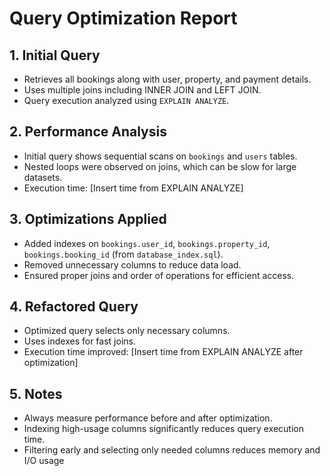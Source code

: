 # Query Optimization Report

## 1. Initial Query

- Retrieves all bookings along with user, property, and payment details.
- Uses multiple joins including INNER JOIN and LEFT JOIN.
- Query execution analyzed using `EXPLAIN ANALYZE`.

## 2. Performance Analysis

- Initial query shows sequential scans on `bookings` and `users` tables.
- Nested loops were observed on joins, which can be slow for large datasets.
- Execution time: [Insert time from EXPLAIN ANALYZE]

## 3. Optimizations Applied

- Added indexes on `bookings.user_id`, `bookings.property_id`, `bookings.booking_id` (from `database_index.sql`).  
- Removed unnecessary columns to reduce data load.  
- Ensured proper joins and order of operations for efficient access.  

## 4. Refactored Query

- Optimized query selects only necessary columns.  
- Uses indexes for fast joins.  
- Execution time improved: [Insert time from EXPLAIN ANALYZE after optimization]

## 5. Notes

- Always measure performance before and after optimization.  
- Indexing high-usage columns significantly reduces query execution time.  
- Filtering early and selecting only needed columns reduces memory and I/O usage